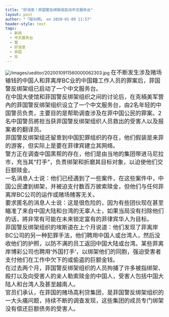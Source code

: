 ```yaml
---
title: "好消息！菲国警反绑架组启动中文服务台"
layout: post
author: "「钳刘明」 on 2020-01-09 11:57"
header-style: text
tags:
  - 新闻
  - 中文服务台
  - 警
  - 好消息
  - 菲国
  - 反
---
```


<img src="http://images.feileyuan.com/images/ueditor/2020010911560000062303.jpg" title="/images/ueditor/2020010911560000062303.jpg" alt="/images/ueditor/2020010911560000062303.jpg">
<span style="font-size: 18px;">在不断发生涉及赌场输钱的中国人和菲离岸BC业的中国籍工作人员的罪案后，菲国警反绑架组已启动了一个中文服务台。</span>
<span style="font-size: 18px;"><br></span>
<span style="font-size: 18px;">在中国大使馆和菲国警反绑架组织之间的讨论后，在克楠美军营內的菲国警反绑架组织设立了一个中文服务台，由2名年轻的中国警员负责，主要目的是帮助调查涉及在菲中国公民的罪案。2名中国警员將担当获菲国警反绑架组织人员救出的受害人以及报案者的翻译员。</span>
<span style="font-size: 18px;"><br></span>
<span style="font-size: 18px;">菲国警反绑架组还留意到中国犯罪组织的存在，他们假装是来菲的游客，但实际上是要在菲律宾建立其网络。</span>
<span style="font-size: 18px;"><br></span>
<span style="font-size: 18px;">警方正在调查中国黑帮的存在，他们是由当地的集团带进马尼拉市，充当其“打手”，负责绑架和折磨其目标对象，以迫使他们交巨额赎金。</span>
<span style="font-size: 18px;"><br></span>
<span style="font-size: 18px;">一名消息人士说：他们已经遇到了一些案件，在这些案件中，中国公民遭到绑架，并被迫支付数百万披索赎金，但他们与任何菲离岸BC公司的运作或赌场赌客无关。</span>
<span style="font-size: 18px;"><br></span>
<span style="font-size: 18px;">要求匿名的消息人士说：这是很危险的，因为有些团伙现在甚至瞄准了来自中国大陆和台湾的无辜人士，如果当局没有扫除他们的话，將非常有可能在未来锁定富有的菲律宾华人为目标。</span>
<span style="font-size: 18px;"><br></span>
<span style="font-size: 18px;">菲国警反绑架组织的埃斯道在上个月说道：他们发现了菲离岸BC公司的另一种犯罪手法，他们聘用中国人或台湾人，然后没收他们的护照，以防不满的员工返回中国大陆或台湾。某些菲离岸博彩公司也聘用‘外国打手’，以绑架他们的同胞，强迫受害者支付他们在工作中欠下的或偷盗的巨额金钱。</span>
<span style="font-size: 18px;"><br></span>
<span style="font-size: 18px;">在过去两个月，菲国警反绑架组织的人员拘捕了许多被指绑架、殴打以及向受害人的亲人勒索赎金的中国人，受害人包括中国大陆人和台湾人及甚至越南人。</span>
<span style="font-size: 18px;"><br></span>
<span style="font-size: 18px;">官员们承认，在菲国的赌场高利贷集团，是菲国警反绑架组织的一大头痛问题，持续不断的调查发现，这些集团的成员专门绑架没有偿还巨额债务的受害人。</span>
<input type="hidden" value="菲乐园提供">

